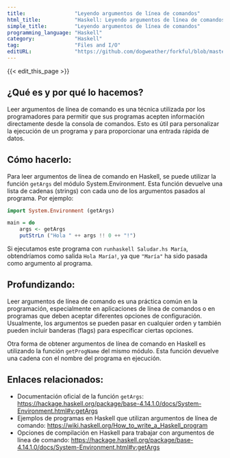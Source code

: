 ```yaml
---
title:                "Leyendo argumentos de línea de comandos"
html_title:           "Haskell: Leyendo argumentos de línea de comandos"
simple_title:         "Leyendo argumentos de línea de comandos"
programming_language: "Haskell"
category:             "Haskell"
tag:                  "Files and I/O"
editURL:              "https://github.com/dogweather/forkful/blob/master/content/es/haskell/reading-command-line-arguments.md"
---
```


{{< edit_this_page >}}

## ¿Qué es y por qué lo hacemos?

Leer argumentos de línea de comando es una técnica utilizada por los programadores para permitir que sus programas acepten información directamente desde la consola de comandos. Esto es útil para personalizar la ejecución de un programa y para proporcionar una entrada rápida de datos. 

## Cómo hacerlo:

Para leer argumentos de línea de comando en Haskell, se puede utilizar la función `getArgs` del módulo System.Environment. Esta función devuelve una lista de cadenas (strings) con cada uno de los argumentos pasados al programa. Por ejemplo:

```Haskell
import System.Environment (getArgs)

main = do
    args <- getArgs
    putStrLn ("Hola " ++ args !! 0 ++ "!")
```

Si ejecutamos este programa con `runhaskell Saludar.hs María`, obtendríamos como salida `Hola María!`, ya que `"María"` ha sido pasada como argumento al programa. 

## Profundizando:

Leer argumentos de línea de comando es una práctica común en la programación, especialmente en aplicaciones de línea de comandos o en programas que deben aceptar diferentes opciones de configuración. Usualmente, los argumentos se pueden pasar en cualquier orden y también pueden incluir banderas (flags) para especificar ciertas opciones. 

Otra forma de obtener argumentos de línea de comando en Haskell es utilizando la función `getProgName` del mismo módulo. Esta función devuelve una cadena con el nombre del programa en ejecución. 

## Enlaces relacionados:

- Documentación oficial de la función `getArgs`: https://hackage.haskell.org/package/base-4.14.1.0/docs/System-Environment.html#v:getArgs
- Ejemplos de programas en Haskell que utilizan argumentos de línea de comando: https://wiki.haskell.org/How_to_write_a_Haskell_program
- Opciones de compilación en Haskell para trabajar con argumentos de línea de comando: https://hackage.haskell.org/package/base-4.14.1.0/docs/System-Environment.html#v:getArgs